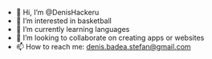 - 👋 Hi, I’m @DenisHackeru
- 👀 I’m interested in basketball
- 🌱 I’m currently learning languages
- 💞️ I’m looking to collaborate on creating apps or websites
- 📫 How to reach me: denis.badea.stefan@gmail.com

<!---
DenisHackeru/DenisHackeru is a ✨ special ✨ repository because its `README.md` (this file) appears on your GitHub profile.
You can click the Preview link to take a look at your changes.
--->
